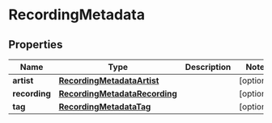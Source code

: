 

# RecordingMetadata


## Properties

| Name | Type | Description | Notes |
|------------ | ------------- | ------------- | -------------|
|**artist** | [**RecordingMetadataArtist**](RecordingMetadataArtist.md) |  |  [optional] |
|**recording** | [**RecordingMetadataRecording**](RecordingMetadataRecording.md) |  |  [optional] |
|**tag** | [**RecordingMetadataTag**](RecordingMetadataTag.md) |  |  [optional] |



